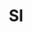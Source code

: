 ---
published:  false
post_id:    2018-08-SI
title:      SI
date_start: 2018-08-15
date_end:   2018-08-17
images:
  - ext:    02.jpg
    width:  2400
    height: 1920
    meta:   Mt. Triglav, Slovenia
  - ext:    00.jpg
    width:  2400
    height: 1802
    meta:   Mt. Triglav, Slovenia
  - ext:    03.jpg
    width:  2400
    height: 3200
    meta:   Mt. Triglav, Slovenia
tags:
  - Europe
---